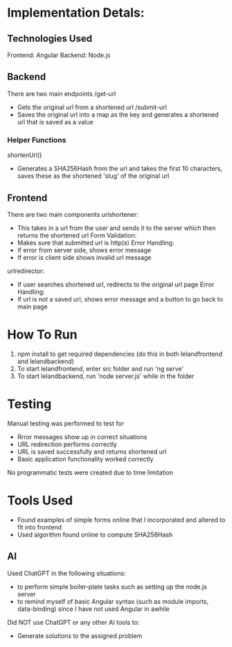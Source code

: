 # Implementation Detals:

## Technologies Used
Frontend: Angular
Backend: Node.js

## Backend
There are two main endpoints
/get-url
 - Gets the original url from a shortened url
/submit-url
 - Saves the original url into a map as the key and generates a shortened url that is saved as a value

### Helper Functions
shortenUrl()
 - Generates a SHA256Hash from the url and takes the first 10 characters, saves these as the shortened 'slug' of the original url

## Frontend
There are two main components
urlshortener:
 - This takes in a url from the user and sends it to the server which then returns the shortened url
Form Validation: 
 - Makes sure that submitted url is http(s)
Error Handling: 
 - If error from server side, shows error message
 - If error is client side shows invalid url message

urlredirector:
- If user searches shortened url, redirects to the original url page
Error Handling:
- If url is not a saved url, shows error message and a button to go back to main page

# How To Run
1. npm install to get required dependencies (do this in both lelandfrontend and lelandbackend)
2. To start lelandfrontend, enter src folder and run 'ng serve'
3. To start lelandbackend, run 'node server.js' while in the folder

# Testing
Manual testing was performed to test for 
- Rrror messages show up in correct situations
- URL redirection performs correctly
- URL is saved successfully and returns shortened url
- Basic application functionality worked correctly

No programmatic tests were created due to time limitation

# Tools Used
- Found examples of simple forms online that I incorporated and altered to fit into frontend
- Used algorithm found online to compute SHA256Hash
## AI
Used ChatGPT in the following situations:
 - to perform simple boiler-plate tasks such as setting up the node.js server
 - to remind myself of basic Angular syntax (such as module imports, data-binding) since I have not used Angular in awhile

Did NOT use ChatGPT or any other AI tools to:
 - Generate solutions to the assigned problem
